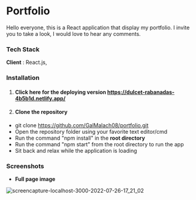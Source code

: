 # Portfolio
Hello everyone, this is a React application that display my portfolio.
I invite you to take a look, I would love to hear any comments.

### Tech Stack
**Client** : React.js,

### Installation
1. #### Click here for the deploying version https://dulcet-rabanadas-4b5b1d.netlify.app/
2.  #### Clone the repository
- git clone https://github.com/GalMalach08/portfolio.git
- Open the repository folder using your favorite text editor/cmd
- Run the command "npm install" in the **root directory**
- Run the command "npm start" from the root directory to run the app
- Sit back and relax while the application is loading

### Screenshots
- **Full page image**

![screencapture-localhost-3000-2022-07-26-17_21_02](https://user-images.githubusercontent.com/75367465/181029426-dfe1e73b-318f-4513-921b-a020d259b60b.png)


